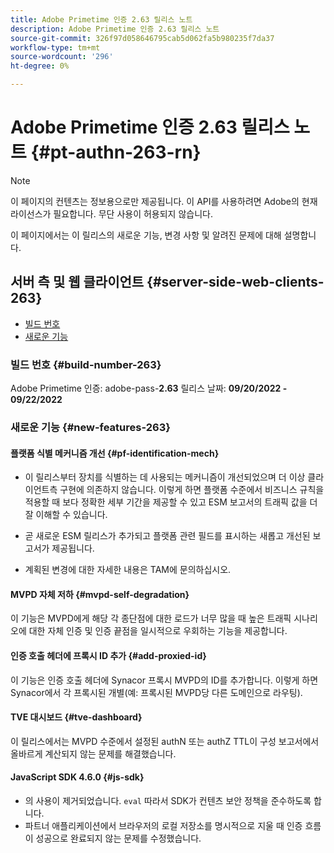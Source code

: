 ```yaml
---
title: Adobe Primetime 인증 2.63 릴리스 노트
description: Adobe Primetime 인증 2.63 릴리스 노트
source-git-commit: 326f97d058646795cab5d062fa5b980235f7da37
workflow-type: tm+mt
source-wordcount: '296'
ht-degree: 0%

---
```



# Adobe Primetime 인증 2.63 릴리스 노트 {#pt-authn-263-rn}

>[!NOTE]
>
>이 페이지의 컨텐츠는 정보용으로만 제공됩니다. 이 API를 사용하려면 Adobe의 현재 라이선스가 필요합니다. 무단 사용이 허용되지 않습니다.

이 페이지에서는 이 릴리스의 새로운 기능, 변경 사항 및 알려진 문제에 대해 설명합니다.

## 서버 측 및 웹 클라이언트 {#server-side-web-clients-263}

* [빌드 번호](#build-number)
* [새로운 기능](#new-features)

### 빌드 번호 {#build-number-263}

Adobe Primetime 인증: adobe-pass-**2.63**
릴리스 날짜: **09/20/2022 - 09/22/2022**

### 새로운 기능 {#new-features-263}

#### 플랫폼 식별 메커니즘 개선 {#pf-identification-mech}

* 이 릴리스부터 장치를 식별하는 데 사용되는 메커니즘이 개선되었으며 더 이상 클라이언트측 구현에 의존하지 않습니다. 이렇게 하면 플랫폼 수준에서 비즈니스 규칙을 적용할 때 보다 정확한 세부 기간을 제공할 수 있고 ESM 보고서의 트래픽 값을 더 잘 이해할 수 있습니다.

* 곧 새로운 ESM 릴리스가 추가되고 플랫폼 관련 필드를 표시하는 새롭고 개선된 보고서가 제공됩니다.

* 계획된 변경에 대한 자세한 내용은 TAM에 문의하십시오.

#### MVPD 자체 저하 {#mvpd-self-degradation}

이 기능은 MVPD에게 해당 각 종단점에 대한 로드가 너무 많을 때 높은 트래픽 시나리오에 대한 자체 인증 및 인증 끝점을 일시적으로 우회하는 기능을 제공합니다.


#### 인증 호출 헤더에 프록시 ID 추가 {#add-proxied-id}

이 기능은 인증 호출 헤더에 Synacor 프록시 MVPD의 ID를 추가합니다. 이렇게 하면 Synacor에서 각 프록시된 개별(예: 프록시된 MVPD당 다른 도메인으로 라우팅).


#### TVE 대시보드 {#tve-dashboard}

이 릴리스에서는 MVPD 수준에서 설정된 authN 또는 authZ TTL이 구성 보고서에서 올바르게 계산되지 않는 문제를 해결했습니다.


#### JavaScript SDK 4.6.0 {#js-sdk}

* 의 사용이 제거되었습니다. `eval` 따라서 SDK가 컨텐츠 보안 정책을 준수하도록 합니다.
* 파트너 애플리케이션에서 브라우저의 로컬 저장소를 명시적으로 지울 때 인증 흐름이 성공으로 완료되지 않는 문제를 수정했습니다.



